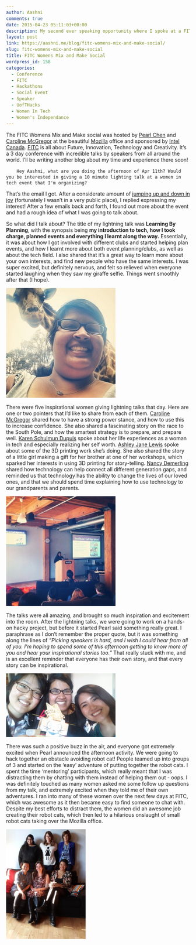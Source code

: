 ```yaml
---
author: Aashni
comments: true
date: 2015-04-23 05:11:03+00:00
description: My second ever speaking opportunity where I spoke at a FITC Women's Mix and Make Social, focusing on how I learnt by planning, and eventually became a leader.
layout: post
link: https://aashni.me/blog/fitc-womens-mix-and-make-social/
slug: fitc-womens-mix-and-make-social
title: FITC Womens Mix and Make Social
wordpress_id: 158
categories:
  - Conference
  - FITC
  - Hackathons
  - Social Event
  - Speaker
  - UofTHacks
  - Women In Tech
  - Women's Independance
---
```


The FITC Womens Mix and Make social was hosted by [Pearl Chen](https://twitter.com/pearlchen) and [Caroline McGregor](https://twitter.com/carolinemcgrgr) at the beautiful [Mozilla](https://twitter.com/mozilla) office and sponsored by [Intel Canada](https://twitter.com/intelcanada). [FITC](http://fitc.ca/) is all about Future, Innovation, Technology and Creativity. It’s a 3 day conference with incredible talks by speakers from all around the world. I’ll be writing another blog about my time and experience there soon!

```
    Hey Aashni, what are you doing the afternoon of Apr 11th? Would you be interested in giving a 10 minute lighting talk at a women in tech event that I'm organizing?
```

That’s the email I got. After a considerate amount of [jumping up and down in joy](https://twitter.com/aashnisshah/status/574735631277916160) (fortunately I wasn’t in a very public place), I replied expressing my interest! After a few emails back and forth, I found out more about the event and had a rough idea of what I was going to talk about.

So what did I talk about? The title of my lightning talk was **Learning By Planning**, with the synopsis being **my introduction to tech, how I took charge, planned events and everything I learnt along the way.** Essentially, it was about how I got involved with different clubs and started helping plan events, and how I learnt more about both event planning/clubs, as well as about the tech field. I also shared that it’s a great way to learn more about your own interests, and find new people who have the same interests. I was super excited, but definitely nervous, and felt so relieved when everyone started laughing when they saw my giraffe selfie. Things went smoothly after that (I hope).

[![](./10560934_1494990147410924_1185603298_n-300x300.jpg)](./10560934_1494990147410924_1185603298_n.jpg)

There were five inspirational women giving lightning talks that day. Here are one or two pointers that I’d like to share from each of them.
[Caroline McGregor](https://twitter.com/carolinemcgrgr) shared how to have a strong power stance, and how to use this to increase confidence. She also shared a fascinating story on the race to the South Pole, and how the smartest strategy is to prepare, and prepare well.
[Karen Schulmun Dupuis](https://twitter.com/karensd) spoke about her life experiences as a woman in tech and especially realizing her self worth.
[Ashley Jane Lewis](https://twitter.com/AshleyJaneLewis) spoke about some of the 3D printing work she’s doing. She also shared the story of a little girl making a gift for her brother at one of her workshops, which sparked her interests in using 3D printing for story-telling.
[Nancy Demerling](https://twitter.com/NancyDemerling) shared how technology can help connect all different generation gaps, and reminded us that technology has the ability to change the lives of our loved ones, and that we should spend time explaining how to use technology to our grandparents and parents.

[![](./11142321_690599194419817_889028525_n-300x300.jpg)](./11142321_690599194419817_889028525_n.jpg)

The talks were all amazing, and brought so much inspiration and excitement into the room. After the lightning talks, we were going to work on a hands-on hacky project, but before it started Pearl said something really great. I paraphrase as I don’t remember the proper quote, but it was something along the lines of _“Picking speakers is hard, and I wish I could hear from all of you. I’m hoping to spend some of this afternoon getting to know more of you and hear your inspirational stories too.”_ That really stuck with me, and is an excellent reminder that everyone has their own story, and that every story can be inspirational.

[![](./Screen-Shot-2015-04-23-at-1.00.58-AM-300x174.png)](./Screen-Shot-2015-04-23-at-1.00.58-AM.png)

There was such a positive buzz in the air, and everyone got extremely excited when Pearl announced the afternoon activity. We were going to hack together an obstacle avoiding robot cat! People teamed up into groups of 3 and started on the ‘easy’ adventure of putting together the robot cats. I spent the time ‘mentoring’ participants, which really meant that I was distracting them by chatting with them instead of helping them out - oops. I was definitely touched as many women asked me some follow up questions from my talk, and extremely excited when they told me of their own adventures. I ran into many of these women over the next few days at FITC, which was awesome as it then became easy to find someone to chat with. Despite my best efforts to distract them, the women did an awesome job creating their robot cats, which then led to a hilarious onslaught of small robot cats taking over the Mozilla office.

[![](./Screen-Shot-2015-04-23-at-1.00.40-AM-218x300.png)](./Screen-Shot-2015-04-23-at-1.00.40-AM.png)
